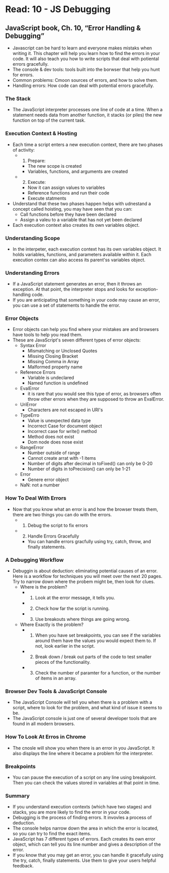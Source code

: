 # Read: 10 - JS Debugging
## JavaScript book, Ch. 10, “Error Handling & Debugging”
- Javascript can be hard to learn and everyone makes mistaks when writing it. This chapter will help you learn how to find the errors in your code. It will also teach you how to write scripts that deal with potiental errors gracefully.
- The console & dev tools: tools built into the borwser that help you hunt for errors.
- Common problems: Cmoon sources of errors, and how to solve them.
- Handling errors: How code can deal with potential errors gracefully.
### The Stack 
- The JavaScript interpreter processes one line of code at a time. When a statement needs data from another function, it stacks (or piles) the new function on top of the current task.
### Execution Context & Hosting 
- Each time a script enters a new execution context, there are two phases of activity:
  - 1. Prepare:
    - The new scope is created
    - Variables, functions, and arguments are created
  - 2. Execute:
    - Now it can assign values to variables
    - Reference functions and run their code 
    - Execute statments 
- Understand that these two phases happen helps with udnestand a concept called hoisting, you may have seen that you can:
  - Call functions before they have been declared
  - Assign a valeu to a variable that has not yet been declared
- Each execution context also creates its own variables object.
### Understanding Scope
- In the interpeter, each execution context has its own variables object. It holds variables, functions, and parameters available within it. Each execution contex can also access its parent'ss variables object.
### Understanding Errors
- If a JavaScript statement generates an error, then it throws an exception. At that point, the interpreter stops and looks for exception-handling code.
- If you are anticipating that something in your code may cause an error, you can use a set of statements to handle the error.
### Error Objects
- Error objects can help you find where your mistakes are and browsers have tools to help you read them.
- These are JavaScript's seven different types of error objects:
  - Syntax Error
    - Mismatching or Unclosed Quotes
    - Missing Closing Bracket
    - Missing Comma in Array
    - Malformed property name
  - Reference Errors
    - Variable is undeclared
    - Named function is undefined
  - EvalError
    - it is rare that you would see this type of error, as browsers often throw other errors when they are supposed to throw an EvalError.
  - UriError
    - Characters are not escaped in URI's
  - TypeErro
    - Value is unexpected data type
    - Incorrect Case for document object
    - Incorrect case for write() method
    - Method does not exist
    - Dom node does nose exist
  - RangeError
    - Number outside of range
    - Cannot create arrat with -1 items
    - Number of digits after decimal in toFixed() can only be 0-20
    - Number of digits in toPrecision() can only be 1-21
  - Error
    - Genere error object
  - NaN: not a number
### How To Deal With Errors
- Now that you know what an error is and how the browser treats them, there are two things you can do with the errors.
  - 1. Debug the script to fix errors
  - 2. Handle Errors Gracefully
    - You can handle errors gracfully using try, catch, throw, and finally statements.
### A Debugging Workflow
- Debuggin is about deduction: eliminating potential causes of an error. Here is a workflow for techniques you will meet over the next 20 pages. Try to narrow down where the probem might be, then look for clues.
  - Where is the problem?
    - 1. Look at the error message, it tells you.
    - 2. Check how far the script is running.
    - 3. Use breakouts where things are going wrong.
  - Where Exactly is the problem?
    - 1. When you have set breakpoints, you can see if the variables around them have the values you would expect them to. If not, look earlier in the script.
    - 2. Break down / break out parts of the code to  test smaller pieces of the functionality.
    - 3. Check the number of paramter for a function, or the number of items in an array.
### Browser Dev Tools & JavaScript Console
  - The JavaScript Console will tell you when there is a problem with a script, where to look for the problem, and what kind of issue it seems to be.
  - The JavaScript console is just one of several developer tools that are found in all modern browsers.
### How To Look At Erros in Chrome
- The cnosle will show you when there is an error in you JavaScript. It also displays the line where it became a problem for the interpreter.
### Breakpoints
- You can pause the execution of a script on any line using breakpoint. Then you can check the values stored in variables at that point in time.
### Summary
- If you understand execution contexts (which have two stages) and stacks, you are more likely to find the error in your code.
- Debugging is the process of finding errors. It invovles a process of deduction.
- The console helps narrow down the area in which the error is located, so you can try to find the exact items.
- JavaScript has 7 different types of errors. Each creates its own error object, which can tell you its line number and gives a description of the error.
- If you know that you may get an error, you can handle it gracefully using the try, catch, finally statements. Use them to give your users helpful feedback.
